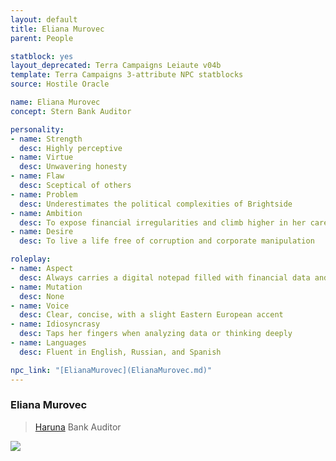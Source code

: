 ```yaml
---
layout: default
title: Eliana Murovec
parent: People

statblock: yes
layout_deprecated: Terra Campaigns Leiaute v04b
template: Terra Campaigns 3-attribute NPC statblocks
source: Hostile Oracle

name: Eliana Murovec
concept: Stern Bank Auditor

personality:
- name: Strength
  desc: Highly perceptive
- name: Virtue
  desc: Unwavering honesty
- name: Flaw
  desc: Sceptical of others
- name: Problem
  desc: Underestimates the political complexities of Brightside
- name: Ambition
  desc: To expose financial irregularities and climb higher in her career
- name: Desire
  desc: To live a life free of corruption and corporate manipulation

roleplay:
- name: Aspect
  desc: Always carries a digital notepad filled with financial data and audit reports
- name: Mutation
  desc: None
- name: Voice
  desc: Clear, concise, with a slight Eastern European accent
- name: Idiosyncrasy
  desc: Taps her fingers when analyzing data or thinking deeply
- name: Languages
  desc: Fluent in English, Russian, and Spanish

npc_link: "[ElianaMurovec](ElianaMurovec.md)"
---
```

### Eliana Murovec

> [Haruna](../factions/haruna.md) Bank Auditor

![](https://i.imgur.com/vwOnWha.png)
